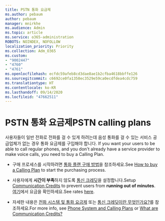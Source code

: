 ```yaml
---
title: PSTN 통화 요금제
ms.author: pebaum
author: pebaum
manager: mnirkhe
ms.audience: Admin
ms.topic: article
ms.service: o365-administration
ROBOTS: NOINDEX, NOFOLLOW
localization_priority: Priority
ms.collection: Adm_O365
ms.custom:
- "9002447"
- "4760"
- "4761"
ms.openlocfilehash: ecfdc59afeb8cd3dae8ae1b2cfba4618bbffe126
ms.sourcegitcommit: c6692ce0fa1358ec3529e59ca0ecdfdea4cdc759
ms.translationtype: HT
ms.contentlocale: ko-KR
ms.lasthandoff: 09/14/2020
ms.locfileid: "47662511"
---
```

# <a name="pstn-calling-plans"></a><span data-ttu-id="3c5e6-102">PSTN 통화 요금제</span><span class="sxs-lookup"><span data-stu-id="3c5e6-102">PSTN calling plans</span></span>

<span data-ttu-id="3c5e6-103">사용자들이 일반 전화로 전화를 걸 수 있게 하려는데 음성 통화를 걸 수 있는 서비스 공급업체가 없는 경우 통화 요금제를 구입해야 합니다. </span><span class="sxs-lookup"><span data-stu-id="3c5e6-103">If you want your users to be able to call regular phones, and you don't already have a service provider to make voice calls, you need to buy a Calling Plan.</span></span>

- <span data-ttu-id="3c5e6-104">구매 프로세스를 시작하려면 [통화 플랜 구매 방법](https://docs.microsoft.com/MicrosoftTeams/calling-plans-for-office-365)을 참조하세요.</span><span class="sxs-lookup"><span data-stu-id="3c5e6-104">See [How to buy a Calling Plan](https://docs.microsoft.com/MicrosoftTeams/calling-plans-for-office-365) to start the purchasing process.</span></span>

- <span data-ttu-id="3c5e6-105">사용자에게 **시간이 부족**하지 않도록 [통신 크레딧](https://docs.microsoft.com/microsoftteams/set-up-communications-credits-for-your-organization)을 설정합니다.</span><span class="sxs-lookup"><span data-stu-id="3c5e6-105">Setup [Communication Credits](https://docs.microsoft.com/microsoftteams/set-up-communications-credits-for-your-organization) to prevent users from **running out of minutes**.</span></span> <span data-ttu-id="3c5e6-106">[여기](https://products.office.com/microsoft-teams/voice-calling)에서 요금을 확인하세요.</span><span class="sxs-lookup"><span data-stu-id="3c5e6-106">See rates [here](https://products.office.com/microsoft-teams/voice-calling).</span></span> 

- <span data-ttu-id="3c5e6-107">자세한 내용은 [전화 시스템 및 통화 요금제](https://docs.microsoft.com/MicrosoftTeams/calling-plan-landing-page) 또는 [통신 크레딧이란 무엇인가요?](https://docs.microsoft.com/microsoftteams/what-are-communications-credits)를 참조하세요.</span><span class="sxs-lookup"><span data-stu-id="3c5e6-107">For more info, see [Phone System and Calling Plans](https://docs.microsoft.com/MicrosoftTeams/calling-plan-landing-page) or [What are Communication Credits?](https://docs.microsoft.com/microsoftteams/what-are-communications-credits)</span></span>

